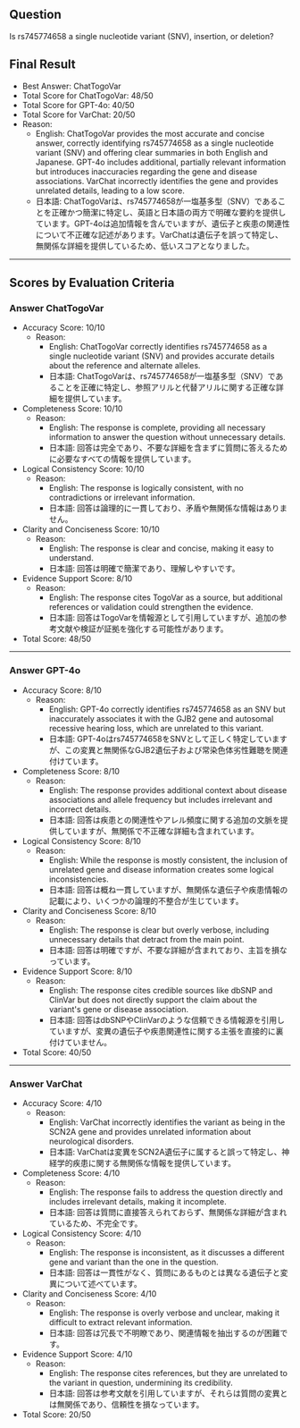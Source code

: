 ## Question

Is rs745774658 a single nucleotide variant (SNV), insertion, or deletion?

## Final Result

- Best Answer: ChatTogoVar
- Total Score for ChatTogoVar: 48/50
- Total Score for GPT-4o: 40/50
- Total Score for VarChat: 20/50
- Reason:
  - English: ChatTogoVar provides the most accurate and concise answer, correctly identifying rs745774658 as a single nucleotide variant (SNV) and offering clear summaries in both English and Japanese. GPT-4o includes additional, partially relevant information but introduces inaccuracies regarding the gene and disease associations. VarChat incorrectly identifies the gene and provides unrelated details, leading to a low score.
  - 日本語: ChatTogoVarは、rs745774658が一塩基多型（SNV）であることを正確かつ簡潔に特定し、英語と日本語の両方で明確な要約を提供しています。GPT-4oは追加情報を含んでいますが、遺伝子と疾患の関連性について不正確な記述があります。VarChatは遺伝子を誤って特定し、無関係な詳細を提供しているため、低いスコアとなりました。

---

## Scores by Evaluation Criteria

### Answer ChatTogoVar
- Accuracy Score: 10/10
  - Reason: 
    - English: ChatTogoVar correctly identifies rs745774658 as a single nucleotide variant (SNV) and provides accurate details about the reference and alternate alleles.
    - 日本語: ChatTogoVarは、rs745774658が一塩基多型（SNV）であることを正確に特定し、参照アリルと代替アリルに関する正確な詳細を提供しています。
- Completeness Score: 10/10
  - Reason: 
    - English: The response is complete, providing all necessary information to answer the question without unnecessary details.
    - 日本語: 回答は完全であり、不要な詳細を含まずに質問に答えるために必要なすべての情報を提供しています。
- Logical Consistency Score: 10/10
  - Reason: 
    - English: The response is logically consistent, with no contradictions or irrelevant information.
    - 日本語: 回答は論理的に一貫しており、矛盾や無関係な情報はありません。
- Clarity and Conciseness Score: 10/10
  - Reason: 
    - English: The response is clear and concise, making it easy to understand.
    - 日本語: 回答は明確で簡潔であり、理解しやすいです。
- Evidence Support Score: 8/10
  - Reason: 
    - English: The response cites TogoVar as a source, but additional references or validation could strengthen the evidence.
    - 日本語: 回答はTogoVarを情報源として引用していますが、追加の参考文献や検証が証拠を強化する可能性があります。
- Total Score: 48/50

---

### Answer GPT-4o
- Accuracy Score: 8/10
  - Reason: 
    - English: GPT-4o correctly identifies rs745774658 as an SNV but inaccurately associates it with the GJB2 gene and autosomal recessive hearing loss, which are unrelated to this variant.
    - 日本語: GPT-4oはrs745774658をSNVとして正しく特定していますが、この変異と無関係なGJB2遺伝子および常染色体劣性難聴を関連付けています。
- Completeness Score: 8/10
  - Reason: 
    - English: The response provides additional context about disease associations and allele frequency but includes irrelevant and incorrect details.
    - 日本語: 回答は疾患との関連性やアレル頻度に関する追加の文脈を提供していますが、無関係で不正確な詳細も含まれています。
- Logical Consistency Score: 8/10
  - Reason: 
    - English: While the response is mostly consistent, the inclusion of unrelated gene and disease information creates some logical inconsistencies.
    - 日本語: 回答は概ね一貫していますが、無関係な遺伝子や疾患情報の記載により、いくつかの論理的不整合が生じています。
- Clarity and Conciseness Score: 8/10
  - Reason: 
    - English: The response is clear but overly verbose, including unnecessary details that detract from the main point.
    - 日本語: 回答は明確ですが、不要な詳細が含まれており、主旨を損なっています。
- Evidence Support Score: 8/10
  - Reason: 
    - English: The response cites credible sources like dbSNP and ClinVar but does not directly support the claim about the variant's gene or disease association.
    - 日本語: 回答はdbSNPやClinVarのような信頼できる情報源を引用していますが、変異の遺伝子や疾患関連性に関する主張を直接的に裏付けていません。
- Total Score: 40/50

---

### Answer VarChat
- Accuracy Score: 4/10
  - Reason: 
    - English: VarChat incorrectly identifies the variant as being in the SCN2A gene and provides unrelated information about neurological disorders.
    - 日本語: VarChatは変異をSCN2A遺伝子に属すると誤って特定し、神経学的疾患に関する無関係な情報を提供しています。
- Completeness Score: 4/10
  - Reason: 
    - English: The response fails to address the question directly and includes irrelevant details, making it incomplete.
    - 日本語: 回答は質問に直接答えられておらず、無関係な詳細が含まれているため、不完全です。
- Logical Consistency Score: 4/10
  - Reason: 
    - English: The response is inconsistent, as it discusses a different gene and variant than the one in the question.
    - 日本語: 回答は一貫性がなく、質問にあるものとは異なる遺伝子と変異について述べています。
- Clarity and Conciseness Score: 4/10
  - Reason: 
    - English: The response is overly verbose and unclear, making it difficult to extract relevant information.
    - 日本語: 回答は冗長で不明瞭であり、関連情報を抽出するのが困難です。
- Evidence Support Score: 4/10
  - Reason: 
    - English: The response cites references, but they are unrelated to the variant in question, undermining its credibility.
    - 日本語: 回答は参考文献を引用していますが、それらは質問の変異とは無関係であり、信頼性を損なっています。
- Total Score: 20/50